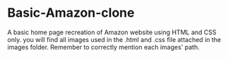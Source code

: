 # Basic-Amazon-clone
A basic home page recreation of Amazon website using HTML and CSS only.
you will find all images used in the .html and .css file attached in the images folder. 
Remember to correctly mention each images' path.
